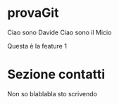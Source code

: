 # provaGit
Ciao sono Davide
Ciao sono il Micio

Questa è la feature 1

# Sezione contatti

Non so blablabla sto scrivendo

